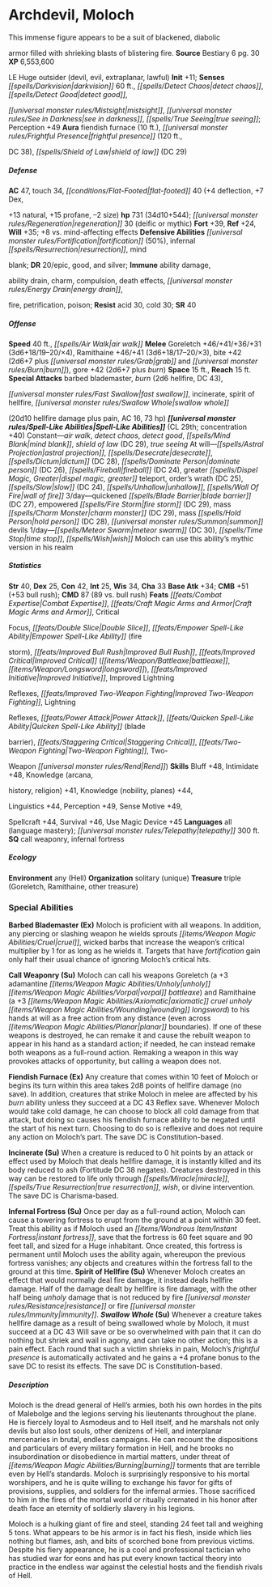 ﻿---
cssclass: [monsters]
title1: Archdevil, Moloch
desc_short: This immense figure appears to be a suit of blackened, diabolicarmor filled
  with shrieking blasts of blistering fire.
title2: Moloch
CR: 29
sources:
- name: Bestiary 6
  page: 30
  link: http://paizo.com/products/btpy9oge?Pathfinder-Roleplaying-Game-Bestiary-6-Hardcover
XP: 6553600
alignment: LE
size: Huge
type: outsider
subtypes:
- devil
- evil
- extraplanar
- lawful
initiative:
  bonus: 11
senses:
  darkvision: 60
  detect chaos: true
  detect good: true
  mistsight: true
  see in darkness: true
  true seeing: true
auras:
- name: fiendish furnace
  radius: 10
- name: frightful presence
  radius: 120
  DC: 38
- name: shield of law
  DC: 29
AC:
  AC: 47
  touch: 34
  flat_footed: 40
  components:
    deflection: 4
    dex,+13 natural: 7
    profane: 15
    size: -2
HP:
  HP: 731
  long: 34d10+544
  regeneration: 30
  regeneration_weakness: deific or mythic
saves:
  fort: 39
  ref: 24
  will: 35
  other: +8 vs. mind-affecting effects
defensive_abilities:
- fortification (50%)
- infernal resurrection
- mindblank
DR:
- amount: 20
  weakness: epic, good, and silver
immunities:
- ability damage,ability drain
- charm
- compulsion
- death effects
- energy drain,fire
- petrification
- poison
resistances:
  acid: 30
  cold: 30
SR: 40
speeds:
  base: 40
  other:
  - air walk
attacks:
  melee:
  - - text: Goreletch +46/+41/+36/+31 (3d6+18/19-20/×4)
      entries:
      - - damage: 3d6+18
          crit_range: 19-20
          crit_multiplier: 4
      attack: Goreletch
      bonus:
      - 46
      - 41
      - 36
      - 31
    - text: Ramithaine +46/+41 (3d6+18/17-20/×3)
      entries:
      - - damage: 3d6+18
          crit_range: 17-20
          crit_multiplier: 3
      attack: Ramithaine
      bonus:
      - 46
      - 41
    - text: bite +42 (2d6+7 plus grab and burn)
      entries:
      - - damage: 2d6+7
        - effect: grab
        - effect: burn
      attack: bite
      bonus:
      - 42
    - text: gore +42 (2d6+7 plus burn)
      entries:
      - - damage: 2d6+7
        - effect: burn
      attack: gore
      bonus:
      - 42
  special:
  - barbed blademaster
  - burn (2d6 hellfire, DC 43),fast swallow
  - incinerate
  - spirit of hellfire
  - swallow whole(20d10 hellfire damage plus pain, AC 16, 73 hp)
space: 15
reach: 15
spell_like_abilities:
  entries:
  - name: air walk
    source: default
    freq: Constant
  - name: detect chaos
    source: default
    freq: Constant
  - name: detect good
    source: default
    freq: Constant
  - name: mind blank
    source: default
    freq: Constant
  - name: shield of law
    source: default
    freq: Constant
    DC: 29
  - name: true seeing
    source: default
    freq: Constant
  - name: astral projection
    source: default
    freq: At will
  - is_mythic_spell: true
    name: desecrate
    source: default
    freq: At will
  - is_mythic_spell: true
    name: dictum
    source: default
    freq: At will
    DC: 28
  - is_mythic_spell: true
    name: dominate person
    source: default
    freq: At will
    DC: 26
  - is_mythic_spell: true
    name: fireball
    source: default
    freq: At will
    DC: 24
  - name: greater dispel magic
    source: default
    freq: At will
  - name: greater teleport
    source: default
    freq: At will
  - is_mythic_spell: true
    name: order's wrath
    source: default
    freq: At will
    DC: 25
  - is_mythic_spell: true
    name: slow
    source: default
    freq: At will
    DC: 24
  - name: unhallow
    source: default
    freq: At will
  - is_mythic_spell: true
    name: wall of fire
    source: default
    freq: At will
  - is_mythic_spell: true
    name: quickened blade barrier
    source: default
    freq: 3/day
    DC: 27
  - name: empowered fire storm
    source: default
    freq: 3/day
    DC: 29
  - name: mass charm monster
    source: default
    freq: 3/day
    DC: 29
  - name: mass hold person
    source: default
    freq: 3/day
    DC: 28
  - name: summon devils
    source: default
    freq: 3/day
  - is_mythic_spell: true
    name: meteor swarm
    source: default
    freq: 1/day
    DC: 30
  - is_mythic_spell: true
    name: time stop
    source: default
    freq: 1/day
  - is_mythic_spell: true
    name: wish
    source: default
    freq: 1/day
  sources:
  - name: default
    CL: 29
    concentration: 40
    mythic_restriction: Moloch can use this ability's mythic version in his realm
ability_scores:
  STR: 40
  DEX: 25
  CON: 42
  INT: 25
  WIS: 34
  CHA: 33
BAB: 34
CMB: 51
CMB_other: +53 bull rush
CMD: 87
CMD_other: 89 vs. bull rush
feats:
- name: Combat Expertise
- name: Craft Magic Arms and Armor
- name: CriticalFocus
- name: Double Slice
- name: Empower Spell-Like Ability (firestorm)
- name: Improved Bull Rush
- name: Improved Critical (battleaxe)
- name: Improved Critical (longsword)
- name: Improved Initiative
- name: Improved LightningReflexes
- name: Improved Two-Weapon Fighting
- name: LightningReflexes
- name: Power Attack
- name: Quicken Spell-Like Ability (bladebarrier))
- name: Quicken Spell-Like Ability (Staggering Critical)
- name: Quicken Spell-Like Ability (Two-Weapon Fighting)
- name: Quicken Spell-Like Ability (Two-Weapon Rend)
skills:
  Bluff: 48
  Intimidate: 48
  Knowledge (arcana,history): 41
  Knowledge (religion): 41
  Knowledge (nobility): 44
  Knowledge (planes): 44
  Linguistics: 44
  Perception: 49
  Sense Motive: 49
  Spellcraft: 44
  Survival: 46
  Use Magic Device: 45
languages:
- all (language mastery)
- telepathy 300 ft.
special_qualities:
- call weaponry
- infernal fortress
ecology:
  environment: any (Hell)
  organization: solitary (unique)
  treasure_type: triple
  treasure:
  - Goreletch
  - Ramithaine
  - other treasure
special_abilities:
  Barbed Blademaster (Ex): Moloch is proficient with all weapons. In addition, any
    piercing or slashing weapon he wields sprouts cruel, wicked barbs that increase
    the weapon's critical multiplier by 1 for as long as he wields it. Targets that
    have fortification gain only half their usual chance of ignoring Moloch's critical
    hits.
  Call Weaponry (Su): Moloch can call his weapons Goreletch (a +3 adamantine unholy
    vorpal battleaxe) and Ramithaine (a +3 axiomatic cruel unholy wounding longsword)
    to his hands at will as a free action from any distance (even across planar boundaries).
    If one of these weapons is destroyed, he can remake it and cause the rebuilt weapon
    to appear in his hand as a standard action; if needed, he can instead remake both
    weapons as a full-round action. Remaking a weapon in this way provokes attacks
    of opportunity, but calling a weapon does not.
  Fiendish Furnace (Ex): Any creature that comes within 10 feet of Moloch or begins
    its turn within this area takes 2d8 points of hellfire damage (no save). In addition,
    creatures that strike Moloch in melee are affected by his burn ability unless
    they succeed at a DC 43 Reflex save. Whenever Moloch would take cold damage, he
    can choose to block all cold damage from that attack, but doing so causes his
    fiendish furnace ability to be negated until the start of his next turn. Choosing
    to do so is reflexive and does not require any action on Moloch's part. The save
    DC is Constitution-based.
  Incinerate (Su): When a creature is reduced to 0 hit points by an attack or effect
    used by Moloch that deals hellfire damage, it is instantly killed and its body
    reduced to ash (Fortitude DC 38 negates). Creatures destroyed in this way can
    be restored to life only through miracle, true resurrection, wish, or divine intervention.
    The save DC is Charisma-based.
  Infernal Fortress (Su): Once per day as a full-round action, Moloch can cause a
    towering fortress to erupt from the ground at a point within 30 feet. Treat this
    ability as if Moloch used an instant fortress, save that the fortress is 60 feet
    square and 90 feet tall, and sized for a Huge inhabitant. Once created, this fortress
    is permanent until Moloch uses the ability again, whereupon the previous fortress
    vanishes; any objects and creatures within the fortress fall to the ground at
    this time.
  Spirit of Hellfire (Su): Whenever Moloch creates an effect that would normally deal
    fire damage, it instead deals hellfire damage. Half of the damage dealt by hellfire
    is fire damage, with the other half being unholy damage that is not reduced by
    fire resistance or fire immunity.
  Swallow Whole (Su): Whenever a creature takes hellfire damage as a result of being
    swallowed whole by Moloch, it must succeed at a DC 43 Will save or be so overwhelmed
    with pain that it can do nothing but shriek and wail in agony, and can take no
    other action; this is a pain effect. Each round that such a victim shrieks in
    pain, Moloch's frightful presence is automatically activated and he gains a +4
    profane bonus to the save DC to resist its effects. The save DC is Constitution-based.
desc_long: |-
  Moloch is the dread general of Hell's armies, both his own hordes in the pits of Malebolge and the legions serving his lieutenants throughout the plane. He is fiercely loyal to Asmodeus and to Hell itself, and he marshals not only devils but also lost souls, other denizens of Hell, and interplanar mercenaries in brutal, endless campaigns. He can recount the dispositions and particulars of every military formation in Hell, and he brooks no insubordination or disobedience in martial matters, under threat of burning torments that are terrible even by Hell's standards. Moloch is surprisingly responsive to his mortal worshipers, and he is quite willing to exchange his favor for gifts of provisions, supplies, and soldiers for the infernal armies. Those sacrificed to him in the fires of the mortal world or ritually cremated in his honor after death face an eternity of soldierly slavery in his legions. 

  Moloch is a hulking giant of fire and steel, standing 24 feet tall and weighing 5 tons. What appears to be his armor is in fact his flesh, inside which lies nothing but flames, ash, and bits of scorched bone from previous victims. Despite his fiery appearance, he is a cool and professional tactician who has studied war for eons and has put every known tactical theory into practice in the endless war against the celestial hosts and the fiendish rivals of Hell.

---

# Archdevil, Moloch
This immense figure appears to be a suit of blackened, diabolic

armor filled with shrieking blasts of blistering fire.
**Source** Bestiary 6 pg. 30
**XP** 6,553,600

LE Huge outsider (devil, evil, extraplanar, lawful)
**Init** +11; **Senses** _[[spells/Darkvision|darkvision]]_ 60 ft., _[[spells/Detect Chaos|detect chaos]]_, _[[spells/Detect Good|detect good]]_,

_[[universal monster rules/Mistsight|mistsight]]_, _[[universal monster rules/See in Darkness|see in darkness]]_, _[[spells/True Seeing|true seeing]]_; Perception +49
**Aura** fiendish furnace (10 ft.), _[[universal monster rules/Frightful Presence|frightful presence]]_ (120 ft.,

DC 38), _[[spells/Shield of Law|shield of law]]_ (DC 29)

##### Defense

**AC** 47, touch 34, _[[conditions/Flat-Footed|flat-footed]]_ 40 (+4 deflection, +7 Dex,

+13 natural, +15 profane, –2 size)
**hp** 731 (34d10+544); _[[universal monster rules/Regeneration|regeneration]]_ 30 (deific or mythic)
**Fort** +39, **Ref** +24, **Will** +35; +8 vs. mind-affecting effects
**Defensive Abilities** _[[universal monster rules/Fortification|fortification]]_ (50%), infernal _[[spells/Resurrection|resurrection]]_, mind

blank; **DR** 20/epic, good, and silver; **Immune** ability damage,

ability drain, charm, compulsion, death effects, _[[universal monster rules/Energy Drain|energy drain]]_,

fire, petrification, poison; **Resist** acid 30, cold 30; **SR** 40

##### Offense
**Speed** 40 ft., _[[spells/Air Walk|air walk]]_
**Melee** Goreletch +46/+41/+36/+31 (3d6+18/19–20/×4), Ramithaine +46/+41 (3d6+18/17–20/×3), bite +42 (2d6+7 plus _[[universal monster rules/Grab|grab]]_ and _[[universal monster rules/Burn|burn]]_), gore +42 (2d6+7 plus _burn_)
**Space** 15 ft., **Reach** 15 ft.
**Special Attacks** barbed blademaster, _burn_ (2d6 hellfire, DC 43),

_[[universal monster rules/Fast Swallow|fast swallow]]_, incinerate, spirit of hellfire, _[[universal monster rules/Swallow Whole|swallow whole]]_

(20d10 hellfire damage plus pain, AC 16, 73 hp)
**_[[universal monster rules/Spell-Like Abilities|Spell-Like Abilities]]_** (CL 29th; concentration +40)
Constant—_air walk_, _detect chaos_, _detect good_, _[[spells/Mind Blank|mind blank]]_, _shield of law_ (DC 29), _true seeing_ 
At will—_[[spells/Astral Projection|astral projection]]_, _[[spells/Desecrate|desecrate]]_, _[[spells/Dictum|dictum]]_ (DC 28), _[[spells/Dominate Person|dominate person]]_ (DC 26), _[[spells/Fireball|fireball]]_ (DC 24), greater _[[spells/Dispel Magic, Greater|dispel magic, greater]]_ teleport, order’s wrath (DC 25), _[[spells/Slow|slow]]_ (DC 24), _[[spells/Unhallow|unhallow]]_, _[[spells/Wall Of Fire|wall of fire]]_ 
3/day—quickened _[[spells/Blade Barrier|blade barrier]]_ (DC 27), empowered _[[spells/Fire Storm|fire storm]]_ (DC 29), mass _[[spells/Charm Monster|charm monster]]_ (DC 29), mass _[[spells/Hold Person|hold person]]_ (DC 28), _[[universal monster rules/Summon|summon]]_ devils 
1/day—_[[spells/Meteor Swarm|meteor swarm]]_ (DC 30), _[[spells/Time Stop|time stop]]_, _[[spells/Wish|wish]]_ 
 Moloch can use this ability’s mythic version in his realm

##### Statistics
**Str** 40, **Dex** 25, **Con** 42, **Int** 25, **Wis** 34, **Cha** 33
**Base Atk** +34; **CMB** +51 (+53 bull rush); **CMD** 87 (89 vs. bull rush)
**Feats** _[[feats/Combat Expertise|Combat Expertise]]_, _[[feats/Craft Magic Arms and Armor|Craft Magic Arms and Armor]]_, Critical

Focus, _[[feats/Double Slice|Double Slice]]_, _[[feats/Empower Spell-Like Ability|Empower Spell-Like Ability]]_ (fire

storm), _[[feats/Improved Bull Rush|Improved Bull Rush]]_, _[[feats/Improved Critical|Improved Critical]]_ (_[[items/Weapon/Battleaxe|battleaxe]]_, _[[items/Weapon/Longsword|longsword]]_), _[[feats/Improved Initiative|Improved Initiative]]_, Improved Lightning

Reflexes, _[[feats/Improved Two-Weapon Fighting|Improved Two-Weapon Fighting]]_, Lightning

Reflexes, _[[feats/Power Attack|Power Attack]]_, _[[feats/Quicken Spell-Like Ability|Quicken Spell-Like Ability]]_ (blade

barrier), _[[feats/Staggering Critical|Staggering Critical]]_, _[[feats/Two-Weapon Fighting|Two-Weapon Fighting]]_, Two-

Weapon _[[universal monster rules/Rend|Rend]]_)
**Skills** Bluff +48, Intimidate +48, Knowledge (arcana,

history, religion) +41, Knowledge (nobility, planes) +44,

Linguistics +44, Perception +49, Sense Motive +49,

Spellcraft +44, Survival +46, Use Magic Device +45
**Languages** all (language mastery); _[[universal monster rules/Telepathy|telepathy]]_ 300 ft.
**SQ** call weaponry, infernal fortress

##### Ecology

**Environment** any (Hell)
**Organization** solitary (unique)
**Treasure** triple (Goreletch, Ramithaine, other treasure)

### Special Abilities

**Barbed Blademaster (Ex)** Moloch is proficient with all weapons. In addition, any piercing or slashing weapon he wields sprouts _[[items/Weapon Magic Abilities/Cruel|cruel]]_, wicked barbs that increase the weapon’s critical multiplier by 1 for as long as he wields it. Targets that have _fortification_ gain only half their usual chance of ignoring Moloch’s critical hits.

**Call Weaponry (Su)** Moloch can call his weapons Goreletch (a +3 adamantine _[[items/Weapon Magic Abilities/Unholy|unholy]]_ _[[items/Weapon Magic Abilities/Vorpal|vorpal]]_ _battleaxe_) and Ramithaine (a +3 _[[items/Weapon Magic Abilities/Axiomatic|axiomatic]]_ _cruel_ _unholy_ _[[items/Weapon Magic Abilities/Wounding|wounding]]_ _longsword_) to his hands at will as a free action from any distance (even across _[[items/Weapon Magic Abilities/Planar|planar]]_ boundaries). If one of these weapons is destroyed, he can remake it and cause the rebuilt weapon to appear in his hand as a standard action; if needed, he can instead remake both weapons as a full-round action. Remaking a weapon in this way provokes attacks of opportunity, but calling a weapon does not.

**Fiendish Furnace (Ex)** Any creature that comes within 10 feet of Moloch or begins its turn within this area takes 2d8 points of hellfire damage (no save). In addition, creatures that strike Moloch in melee are affected by his _burn_ ability unless they succeed at a DC 43 Reflex save. Whenever Moloch would take cold damage, he can choose to block all cold damage from that attack, but doing so causes his fiendish furnace ability to be negated until the start of his next turn. Choosing to do so is reflexive and does not require any action on Moloch’s part. The save DC is Constitution-based.

**Incinerate (Su)** When a creature is reduced to 0 hit points by an attack or effect used by Moloch that deals hellfire damage, it is instantly killed and its body reduced to ash (Fortitude DC 38 negates). Creatures destroyed in this way can be restored to life only through _[[spells/Miracle|miracle]]_, _[[spells/True Resurrection|true resurrection]]_, _wish_, or divine intervention. The save DC is Charisma-based.

**Infernal Fortress (Su)** Once per day as a full-round action, Moloch can cause a towering fortress to erupt from the ground at a point within 30 feet. Treat this ability as if Moloch used an _[[items/Wondrous Item/Instant Fortress|instant fortress]]_, save that the fortress is 60 feet square and 90 feet tall, and sized for a Huge inhabitant. Once created, this fortress is permanent until Moloch uses the ability again, whereupon the previous fortress vanishes; any objects and creatures within the fortress fall to the ground at this time.
**Spirit of Hellfire (Su)** Whenever Moloch creates an effect that would normally deal fire damage, it instead deals hellfire damage. Half of the damage dealt by hellfire is fire damage, with the other half being _unholy_ damage that is not reduced by fire _[[universal monster rules/Resistance|resistance]]_ or fire _[[universal monster rules/Immunity|immunity]]_.
**_Swallow Whole_ (Su)** Whenever a creature takes hellfire damage as a result of being swallowed whole by Moloch, it must succeed at a DC 43 Will save or be so overwhelmed with pain that it can do nothing but shriek and wail in agony, and can take no other action; this is a pain effect. Each round that such a victim shrieks in pain, Moloch’s _frightful presence_ is automatically activated and he gains a +4 profane bonus to the save DC to resist its effects. The save DC is Constitution-based.

##### Description

Moloch is the dread general of Hell’s armies, both his own hordes in the pits of Malebolge and the legions serving his lieutenants throughout the plane. He is fiercely loyal to Asmodeus and to Hell itself, and he marshals not only devils but also lost souls, other denizens of Hell, and interplanar mercenaries in brutal, endless campaigns. He can recount the dispositions and particulars of every military formation in Hell, and he brooks no insubordination or disobedience in martial matters, under threat of _[[items/Weapon Magic Abilities/Burning|burning]]_ torments that are terrible even by Hell’s standards. Moloch is surprisingly responsive to his mortal worshipers, and he is quite willing to exchange his favor for gifts of provisions, supplies, and soldiers for the infernal armies. Those sacrificed to him in the fires of the mortal world or ritually cremated in his honor after death face an eternity of soldierly slavery in his legions.

Moloch is a hulking giant of fire and steel, standing 24 feet tall and weighing 5 tons. What appears to be his armor is in fact his flesh, inside which lies nothing but flames, ash, and bits of scorched bone from previous victims. Despite his fiery appearance, he is a cool and professional tactician who has studied war for eons and has put every known tactical theory into practice in the endless war against the celestial hosts and the fiendish rivals of Hell.